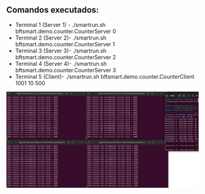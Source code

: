 ## Comandos executados:
* Terminal 1 (Server 1) - ./smartrun.sh bftsmart.demo.counter.CounterServer 0
* Terminal 2 (Server 2)- ./smartrun.sh bftsmart.demo.counter.CounterServer 1
* Terminal 3 (Server 3)- ./smartrun.sh bftsmart.demo.counter.CounterServer 2
* Terminal 4 (Server 4)- ./smartrun.sh bftsmart.demo.counter.CounterServer 3
* Terminal 5 (Client)- ./smartrun.sh bftsmart.demo.counter.CounterClient 1001 10 500

![alt text](image-1.png)